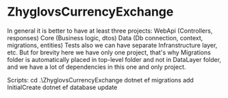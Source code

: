 # ZhyglovsCurrencyExchange

In general it is better to have at least three projects:
WebApi (Controllers, responses)
Core (Business logic, dtos)
Data (Db connection, context, migrations, entities)
Tests
also we can have separate Infranstructure layer,
etc.
But for brevity here we have only one project,
that's why Migrations folder is automatically placed in top-level folder
and not in DataLayer folder,
and we have a lot of dependencies in this one and only project.

Scripts:
cd .\ZhyglovsCurrencyExchange
dotnet ef migrations add InitialCreate
dotnet ef database update
